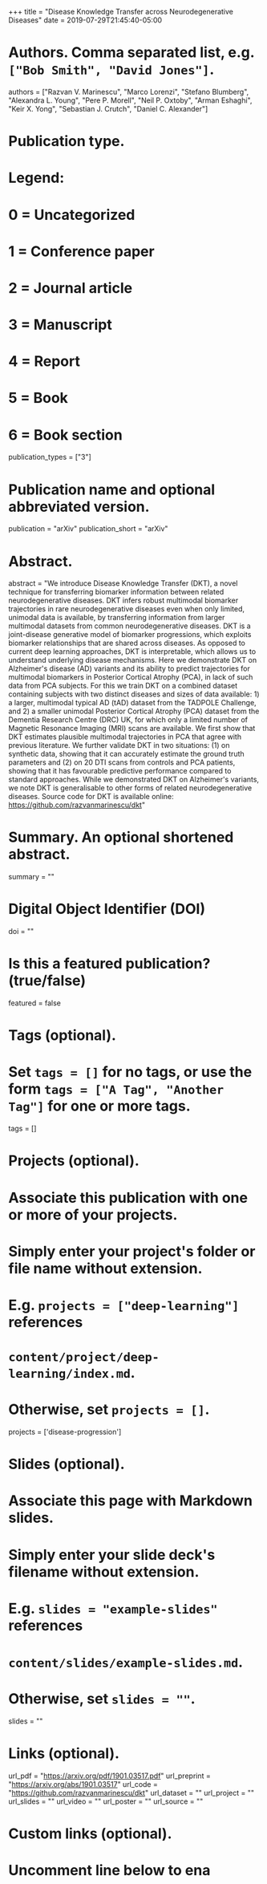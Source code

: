+++
title = "Disease Knowledge Transfer across Neurodegenerative Diseases"
date = 2019-07-29T21:45:40-05:00

# Authors. Comma separated list, e.g. `["Bob Smith", "David Jones"]`.
authors = ["Razvan V. Marinescu", "Marco Lorenzi", "Stefano Blumberg", "Alexandra L. Young", "Pere P. Morell", "Neil P. Oxtoby", "Arman Eshaghi", "Keir X. Yong", "Sebastian J. Crutch", "Daniel C. Alexander"]

# Publication type.
# Legend:
# 0 = Uncategorized
# 1 = Conference paper
# 2 = Journal article
# 3 = Manuscript
# 4 = Report
# 5 = Book
# 6 = Book section
publication_types = ["3"]

# Publication name and optional abbreviated version.
publication = "arXiv"
publication_short = "arXiv"

# Abstract.
abstract = "We introduce Disease Knowledge Transfer (DKT), a novel technique for transferring biomarker information between related neurodegenerative diseases. DKT infers robust multimodal biomarker trajectories in rare neurodegenerative diseases even when only limited, unimodal data is available, by transferring information from larger multimodal datasets from common neurodegenerative diseases. DKT is a joint-disease generative model of biomarker progressions, which exploits biomarker relationships that are shared across diseases. As opposed to current deep learning approaches, DKT is interpretable, which allows us to understand underlying disease mechanisms. Here we demonstrate DKT on Alzheimer's disease (AD) variants and its ability to predict trajectories for multimodal biomarkers in Posterior Cortical Atrophy (PCA), in lack of such data from PCA subjects. For this we train DKT on a combined dataset containing subjects with two distinct diseases and sizes of data available: 1) a larger, multimodal typical AD (tAD) dataset from the TADPOLE Challenge, and 2) a smaller unimodal Posterior Cortical Atrophy (PCA) dataset from the Dementia Research Centre (DRC) UK, for which only a limited number of Magnetic Resonance Imaging (MRI) scans are available. We first show that DKT estimates plausible multimodal trajectories in PCA that agree with previous literature. We further validate DKT in two situations: (1) on synthetic data, showing that it can accurately estimate the ground truth parameters and (2) on 20 DTI scans from controls and PCA patients, showing that it has favourable predictive performance compared to standard approaches. While we demonstrated DKT on Alzheimer's variants, we note DKT is generalisable to other forms of related neurodegenerative diseases. Source code for DKT is available online: https://github.com/razvanmarinescu/dkt"

# Summary. An optional shortened abstract.
summary = ""

# Digital Object Identifier (DOI)
doi = ""

# Is this a featured publication? (true/false)
featured = false

# Tags (optional).
#   Set `tags = []` for no tags, or use the form `tags = ["A Tag", "Another Tag"]` for one or more tags.
tags = []

# Projects (optional).
#   Associate this publication with one or more of your projects.
#   Simply enter your project's folder or file name without extension.
#   E.g. `projects = ["deep-learning"]` references
#   `content/project/deep-learning/index.md`.
#   Otherwise, set `projects = []`.
projects = ['disease-progression']

# Slides (optional).
#   Associate this page with Markdown slides.
#   Simply enter your slide deck's filename without extension.
#   E.g. `slides = "example-slides"` references
#   `content/slides/example-slides.md`.
#   Otherwise, set `slides = ""`.
slides = ""

# Links (optional).
url_pdf = "https://arxiv.org/pdf/1901.03517.pdf"
url_preprint = "https://arxiv.org/abs/1901.03517"
url_code = "https://github.com/razvanmarinescu/dkt"
url_dataset = ""
url_project = ""
url_slides = ""
url_video = ""
url_poster = ""
url_source = ""

# Custom links (optional).
#   Uncomment line below to ena
